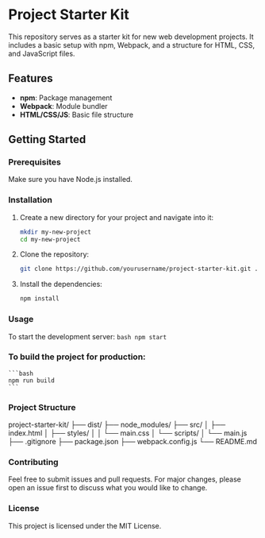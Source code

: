 # Project Starter Kit

This repository serves as a starter kit for new web development projects. It includes a basic setup with npm, Webpack, and a structure for HTML, CSS, and JavaScript files.

## Features

- **npm**: Package management
- **Webpack**: Module bundler
- **HTML/CSS/JS**: Basic file structure

## Getting Started

### Prerequisites

Make sure you have Node.js installed.

### Installation

1. Create a new directory for your project and navigate into it:
    ```bash
    mkdir my-new-project
    cd my-new-project
    ```
2. Clone the repository:
    ```bash
    git clone https://github.com/yourusername/project-starter-kit.git .
    ```
3. Install the dependencies:
    ```bash
    npm install
    ```

### Usage

To start the development server:
    ```bash
    npm start
    ```

### To build the project for production:
    ```bash
    npm run build
    ```
### Project Structure
project-starter-kit/
├── dist/
├── node_modules/
├── src/
│   ├── index.html
│   ├── styles/
│   │   └── main.css
│   └── scripts/
│       └── main.js
├── .gitignore
├── package.json
├── webpack.config.js
└── README.md

### Contributing
Feel free to submit issues and pull requests. For major changes, please open an issue first to discuss what you would like to change.

### License
This project is licensed under the MIT License.